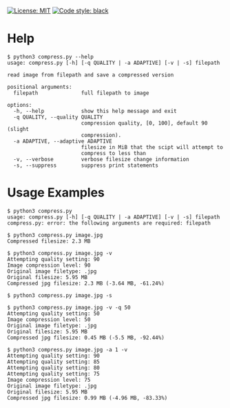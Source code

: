 
<p align="left">
<a href="https://github.com/yrom1/compress-image/blob/main/LICENSE"><img alt="License: MIT" src="https://black.readthedocs.io/en/stable/_static/license.svg"></a>
<a href="https://github.com/psf/black"><img alt="Code style: black" src="https://img.shields.io/badge/code%20style-black-000000.svg"></a>
</p>

# Help
```
$ python3 compress.py --help
usage: compress.py [-h] [-q QUALITY | -a ADAPTIVE] [-v | -s] filepath

read image from filepath and save a compressed version

positional arguments:
  filepath              full filepath to image

options:
  -h, --help            show this help message and exit
  -q QUALITY, --quality QUALITY
                        compression quality, [0, 100], default 90 (slight
                        compression).
  -a ADAPTIVE, --adaptive ADAPTIVE
                        filesize in MiB that the scipt will attempt to
                        compress to less than
  -v, --verbose         verbose filesize change information
  -s, --suppress        suppress print statements
```
# Usage Examples
```
$ python3 compress.py
usage: compress.py [-h] [-q QUALITY | -a ADAPTIVE] [-v | -s] filepath
compress.py: error: the following arguments are required: filepath
```
```
$ python3 compress.py image.jpg
Compressed filesize: 2.3 MB
```
```
$ python3 compress.py image.jpg -v
Attempting quality setting: 90
Image compression level: 90
Original image filetype: .jpg
Original filesize: 5.95 MB
Compressed jpg filesize: 2.3 MB (-3.64 MB, -61.24%)
```
```
$ python3 compress.py image.jpg -s
```
```
$ python3 compress.py image.jpg -v -q 50
Attempting quality setting: 50
Image compression level: 50
Original image filetype: .jpg
Original filesize: 5.95 MB
Compressed jpg filesize: 0.45 MB (-5.5 MB, -92.44%)
```
```
$ python3 compress.py image.jpg -a 1 -v
Attempting quality setting: 90
Attempting quality setting: 85
Attempting quality setting: 80
Attempting quality setting: 75
Image compression level: 75
Original image filetype: .jpg
Original filesize: 5.95 MB
Compressed jpg filesize: 0.99 MB (-4.96 MB, -83.33%)
```
